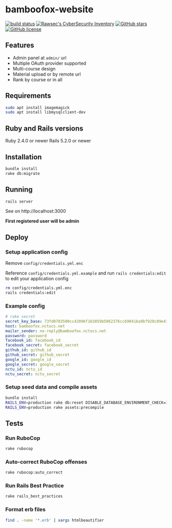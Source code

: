 # bamboofox-website

[![build status][travis-image]][travis-url]
[![Rawsec's CyberSecurity Inventory](https://inventory.rawsec.ml/img/badges/Rawsec-inventoried-FF5050_flat.svg)](https://inventory.rawsec.ml/ctf_platforms.html#bamboofox)
[![GitHub stars](https://img.shields.io/github/stars/bamboofox/bamboofox-website.svg)](https://github.com/bamboofox/bamboofox-website/stargazers)
[![GitHub license](https://img.shields.io/github/license/bamboofox/bamboofox-website.svg)](https://github.com/bamboofox/bamboofox-website/blob/master/LICENSE)

## Features

- Admin panel at `admin/` url
- Multiple OAuth provider supported
- Multi-course design
- Material upload or by remote url
- Rank by course or in all

## Requirements

```bash
sudo apt install imagemagick
sudo apt install libmysqlclient-dev
```

## Ruby and Rails versions

Ruby 2.4.0 or newer
Rails 5.2.0 or newer

## Installation

```bash
bundle install
rake db:migrate
```

## Running

```bash
rails server
```

See on http://localhost:3000

**First registered user will be admin**

## Deploy

### Setup application config

Remove `config/credentials.yml.enc`

Reference `config/credentials.yml.example` and run `rails credentials:edit` to edit your application config

```bash
rm config/credentials.yml.enc
rails credentials:edit
```

### Example config

```yml
# rake secret
secret_key_base: 73fd0783500cc42096f163859b5062376ccb90416a9bf920c89e43981986493029d20b58e088fc04444d571829381aa5e246ce364b9c16830128eb10757e65a9
host: bamboofox.nctucs.net
mailer_sender: no-reply@bamboofox.nctucs.net
password: password
facebook_id: facebook_id
facebook_secret: facebook_secret
github_id: github_id
github_secret: github_secret
google_id: google_id
google_secret: google_secret
nctu_id: nctu_id
nctu_secret: nctu_secret
```

### Setup seed data and compile assets

```bash
bundle install
RAILS_ENV=production rake db:reset DISABLE_DATABASE_ENVIRONMENT_CHECK=1
RAILS_ENV=production rake assets:precompile
```

## Tests

### Run RuboCop

```bash
rake rubocop
```

### Auto-correct RuboCop offenses
```bash
rake rubocop:auto_correct
```

### Run Rails Best Practice

```bash
rake rails_best_practices
```

### Format erb files

```bash
find . -name '*.erb' | xargs htmlbeautifier
```

[travis-image]: https://travis-ci.org/bamboofox/bamboofox-website.svg?branch=master
[travis-url]: https://travis-ci.org/bamboofox/bamboofox-website
